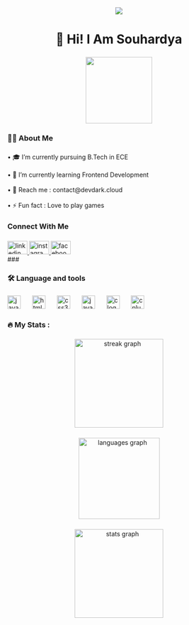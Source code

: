 <div align="center">
  <img src="https://visitor-badge.laobi.icu/badge?page_id=DarkWarrior2003.DarkWarrior2003&"  />
</div>

###

<h1 align="center">💫 Hi! I Am Souhardya</h1>

###

<div align="center">
  <img height="150" src="https://camo.githubusercontent.com/62da68eb62b1e5f175f7d1f0191dd89a653d7908feb22d37d4a0ab07365d6791/68747470733a2f2f6d656469612e67697068792e636f6d2f6d656469612f4d3967624264396e6244724f5475314d71782f67697068792e676966"  />
</div>

###

<h3 align="left">👩‍💻  About Me</h3>

###

<p align="left">• 🎓 I’m currently pursuing B.Tech in ECE<br><br>• 🌱 I’m currently learning Frontend Development<br><br>• 💬 Reach me : contact@devdark.cloud<br><br>• ⚡ Fun fact : Love to play games</p>

###

<h3 align="left">Connect With Me</h3>

###

<div align="left">
  <a href="https://linkedin.com/in/souhardya-deb-921578254" target="_blank">
    <img src="https://raw.githubusercontent.com/maurodesouza/profile-readme-generator/master/src/assets/icons/social/linkedin/default.svg" width="45" height="30" alt="linkedin logo"  />
  </a>
  <a href="https://instagram.com/dark_warrior20222" target="_blank">
    <img src="https://raw.githubusercontent.com/maurodesouza/profile-readme-generator/master/src/assets/icons/social/instagram/default.svg" width="45" height="30" alt="instagram logo"  />
  </a>
  <a href="https://www.facebook.com/profile.php?id=100088267092982" target="_blank">
    <img src="https://raw.githubusercontent.com/maurodesouza/profile-readme-generator/master/src/assets/icons/social/facebook/default.svg" width="45" height="30" alt="facebook logo"  />
  </a>
</div>
###

<h3 align="left">🛠 Language and tools</h3>

###

<div align="left">
  <img src="https://skillicons.dev/icons?i=js" height="30" alt="javascript logo"  />
  <img width="18" />
  <img src="https://skillicons.dev/icons?i=html" height="30" alt="html5 logo"  />
  <img width="18" />
  <img src="https://skillicons.dev/icons?i=css" height="30" alt="css3 logo"  />
  <img width="18" />
  <img src="https://skillicons.dev/icons?i=java" height="30" alt="java logo"  />
  <img width="18" />
  <img src="https://skillicons.dev/icons?i=c" height="30" alt="c logo"  />
  <img width="18" />
  <img src="https://skillicons.dev/icons?i=cpp" height="30" alt="cplusplus logo"  />
</div>

###

<h3 align="left">🔥   My Stats :</h3>

###

<div align="center">
  <img src="https://streak-stats.demolab.com?user=DarkWarrior2003&locale=en&mode=daily&theme=dark&hide_border=false&border_radius=5&order=3" height="200" alt="streak graph" />
</div>

###

<div align="center">
  <img src="https://github-readme-stats.vercel.app/api/top-langs?username=DarkWarrior2003&locale=en&hide_title=false&layout=compact&card_width=320&langs_count=5&theme=dracula&hide_border=false&order=2" height="183" alt="languages graph"  />
</div>

###

<div align="center">
  <img src="https://github-readme-stats.vercel.app/api?username=DarkWarrior2003&count_private=true&show_icons=true&theme=tokyonight" height="200" alt="stats graph"  />
</div>

###
